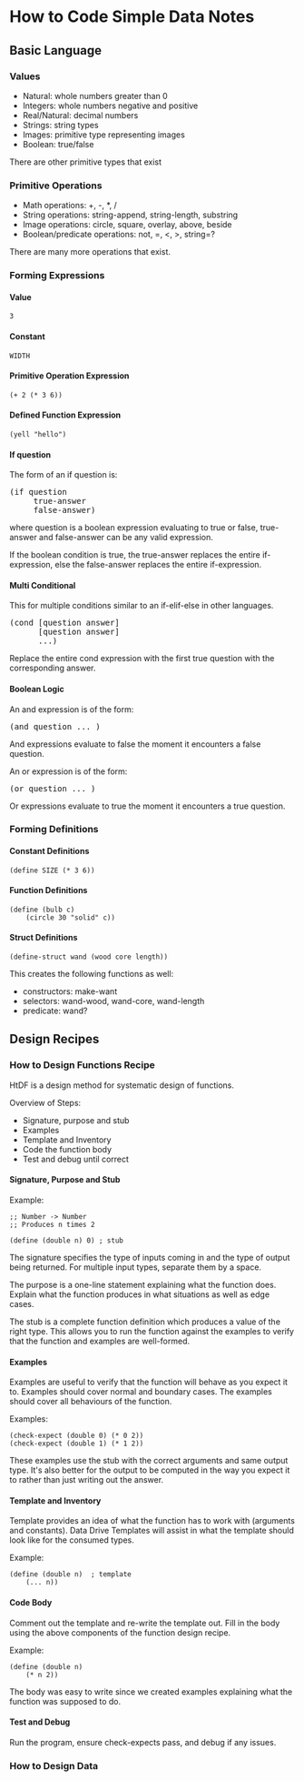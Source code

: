 # How to Code Simple Data Notes

## Basic Language 

### Values

- Natural: whole numbers greater than 0
- Integers: whole numbers negative and positive
- Real/Natural: decimal numbers
- Strings: string types
- Images: primitive type representing images
- Boolean: true/false

There are other primitive types that exist

### Primitive Operations

- Math operations: +, -, *, /
- String operations: string-append, string-length, substring
- Image operations: circle, square, overlay, above, beside
- Boolean/predicate operations: not, =, <, >, string=?

There are many more operations that exist.

### Forming Expressions

#### Value

```racket
3
```

#### Constant
```racket
WIDTH
```

#### Primitive Operation Expression

```racket
(+ 2 (* 3 6))
```

#### Defined Function Expression

```racket
(yell "hello")
```

#### If question

The form of an if question is:

<pre>
(if question
     true-answer
     false-answer)
</pre>

where question is a boolean expression evaluating to true or false, true-answer and false-answer can be any valid expression.

If the boolean condition is true, the true-answer replaces the entire if-expression, else the false-answer replaces the entire if-expression.

#### Multi Conditional

This for multiple conditions similar to an if-elif-else in other languages.

<pre>
(cond [question answer]
	  [question answer]
	  ...)
</pre>

Replace the entire cond expression with the first true question with the corresponding answer.

#### Boolean Logic

An and expression is of the form:

<pre>
(and question ... )
</pre>

And expressions evaluate to false the moment it encounters a false question.

An or expression is of the form:

<pre>
(or question ... )
</pre>

Or expressions evaluate to true the moment it encounters a true question.
### Forming Definitions

#### Constant Definitions

```racket
(define SIZE (* 3 6))
```

#### Function Definitions

```racket
(define (bulb c)
    (circle 30 "solid" c))
```

#### Struct Definitions

```racket
(define-struct wand (wood core length))
```

This creates the following functions as well:

- constructors: make-want
- selectors: wand-wood, wand-core, wand-length
- predicate: wand? 

## Design Recipes

### How to Design Functions Recipe

HtDF is a design method for systematic design of functions. 

Overview of Steps:

- Signature, purpose and stub
- Examples
- Template and Inventory
- Code the function body
- Test and debug until correct

#### Signature, Purpose and Stub

Example:

```racket
;; Number -> Number
;; Produces n times 2

(define (double n) 0) ; stub
```
The signature specifies the type of inputs coming in and the type of output being returned. For multiple input types, separate them by a space.

The purpose is a one-line statement explaining what the function does. Explain what the function produces in what situations as well as edge cases.

The stub is a complete function definition which produces a value of the right type. This allows you to run the function against the examples to verify that the function and examples are well-formed.

#### Examples

Examples are useful to verify that the function will behave as you expect it to. Examples should cover normal and boundary cases. The examples should cover all behaviours of the function.

Examples:

```racket
(check-expect (double 0) (* 0 2))
(check-expect (double 1) (* 1 2))
```
These examples use the stub with the correct arguments and same output type. It's also better for the output to be computed in the way you expect it to rather than just writing out the answer.

#### Template and Inventory

Template provides an idea of what the function has to work with (arguments and constants). Data Drive Templates will assist in what the template should look like for the consumed types.

Example:

```racket
(define (double n)  ; template
    (... n))
```
#### Code Body

Comment out the template and re-write the template out. Fill in the body using the above components of the function design recipe. 

Example:

```racket
(define (double n)
    (* n 2))
```

The body was easy to write since we created examples explaining what the function was supposed to do.

#### Test and Debug

Run the program, ensure check-expects pass, and debug if any issues.

### How to Design Data
